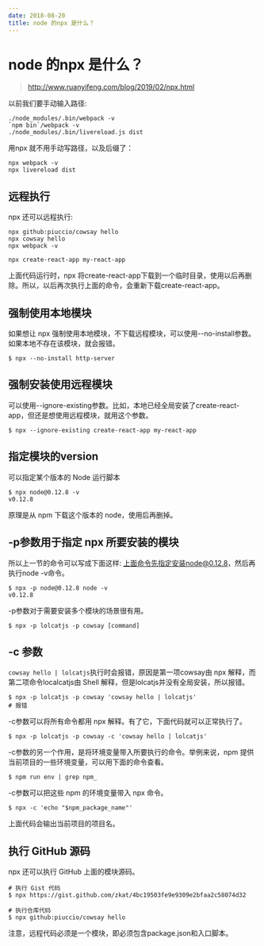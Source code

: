 ```yaml
---
date: 2018-08-20
title: node 的npx 是什么？
---
```

# node 的npx 是什么？
> http://www.ruanyifeng.com/blog/2019/02/npx.html

以前我们要手动输入路径:

    ./node_modules/.bin/webpack -v
    `npm bin`/webpack -v
    ./node_modules/.bin/livereload.js dist

用npx 就不用手动写路径，以及后缀了：

    npx webpack -v
    npx livereload dist

## 远程执行
npx 还可以远程执行:

    npx github:piuccio/cowsay hello
    npx cowsay hello
    npx webpack -v

    npx create-react-app my-react-app

上面代码运行时，npx 将create-react-app下载到一个临时目录，使用以后再删除。所以，以后再次执行上面的命令，会重新下载create-react-app。


## 强制使用本地模块
如果想让 npx 强制使用本地模块，不下载远程模块，可以使用--no-install参数。如果本地不存在该模块，就会报错。

    $ npx --no-install http-server

## 强制安装使用远程模块
可以使用--ignore-existing参数。比如，本地已经全局安装了create-react-app，但还是想使用远程模块，就用这个参数。

    $ npx --ignore-existing create-react-app my-react-app

## 指定模块的version
可以指定某个版本的 Node 运行脚本

    $ npx node@0.12.8 -v
    v0.12.8

原理是从 npm 下载这个版本的 node，使用后再删掉。

## -p参数用于指定 npx 所要安装的模块
所以上一节的命令可以写成下面这样:
上面命令先指定安装node@0.12.8，然后再执行node -v命令。

    $ npx -p node@0.12.8 node -v 
    v0.12.8


-p参数对于需要安装多个模块的场景很有用。

    $ npx -p lolcatjs -p cowsay [command]

## -c 参数
`cowsay hello | lolcatjs`执行时会报错，原因是第一项cowsay由 npx 解释，而第二项命令localcatjs由 Shell 解释，但是lolcatjs并没有全局安装，所以报错。

    $ npx -p lolcatjs -p cowsay 'cowsay hello | lolcatjs'
    # 报错


-c参数可以将所有命令都用 npx 解释。有了它，下面代码就可以正常执行了。

    $ npx -p lolcatjs -p cowsay -c 'cowsay hello | lolcatjs'

-c参数的另一个作用，是将环境变量带入所要执行的命令。举例来说，npm 提供当前项目的一些环境变量，可以用下面的命令查看。

    $ npm run env | grep npm_

-c参数可以把这些 npm 的环境变量带入 npx 命令。

    $ npx -c 'echo "$npm_package_name"'

上面代码会输出当前项目的项目名。

## 执行 GitHub 源码
npx 还可以执行 GitHub 上面的模块源码。


    # 执行 Gist 代码
    $ npx https://gist.github.com/zkat/4bc19503fe9e9309e2bfaa2c58074d32

    # 执行仓库代码
    $ npx github:piuccio/cowsay hello

注意，远程代码必须是一个模块，即必须包含package.json和入口脚本。